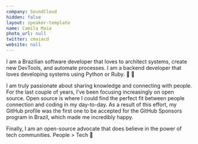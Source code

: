 ```yaml
---
company: SoundCloud
hidden: false
layout: speaker-template
name: Camila Maia
photo_url: null
twitter: cmaiacd
website: null
---
```


I am a Brazilian software developer that loves to architect systems, create new DevTools, and automate processes. I am a backend developer that loves developing systems using Python or Ruby. 🐍 💎

I am truly passionate about sharing knowledge and connecting with people. For the last couple of years, I’ve been focusing increasingly on open source. Open source is where I could find the perfect fit between people connection and coding in my day-to-day. As a result of this effort, my GitHub profile was the first one to be accepted for the GitHub Sponsors program in Brazil, which made me incredibly happy.

Finally, I am an open-source advocate that does believe in the power of tech communities. People > Tech 💜